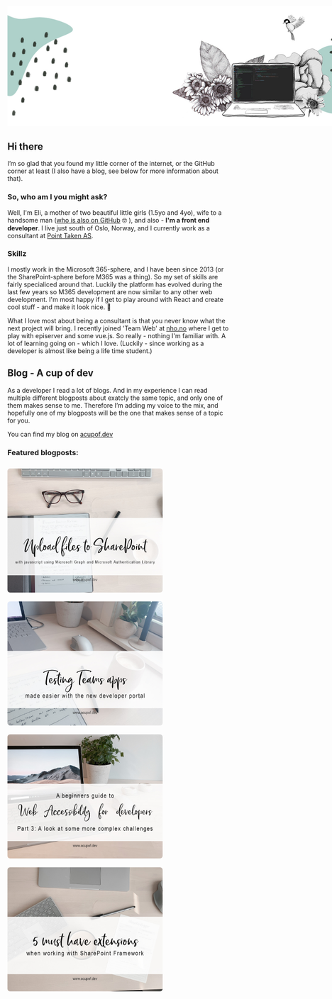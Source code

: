 <img style="max-width:900px" src="./assets/mixed-media-illustration.jpg" />

## Hi there

I’m so glad that you found my little corner of the internet, or the GitHub corner at least (I also have a blog, see below for more information about that).

### So, who am I you might ask? 

Well, I'm Eli, a mother of two beautiful little girls (1.5yo and 4yo), wife to a handsome man ([who is also on GitHub](https://github.com/EspenSchei) 🤓 ), and also - **I'm a front end developer**. I live just south of Oslo, Norway, and I currently work as a consultant at [Point Taken AS](https://pointtaken.no/).

### Skillz
I mostly work in the Microsoft 365-sphere, and I have been since 2013 (or the SharePoint-sphere before M365 was a thing). So my set of skills are fairly specialiced around that. Luckily the platform has evolved during the last few years so M365 development are now similar to any other web development. I'm most happy if I get to play around with React and create cool stuff - and make it look nice. 💁

What I love most about being a consultant is that you never know what the next project will bring. I recently joined 'Team Web' at [nho.no](https://nho.no) where I get to play with episerver and some vue.js. So really - nothing I'm familiar with. A lot of learning going on - which I love. (Luckily - since working as a developer is almost like being a life time student.)

## Blog - A cup of dev
As a developer I read a lot of blogs. And in my experience I can read multiple different blogposts about exatcly the same topic, and only one of them makes sense to me. Therefore I’m adding my voice to the mix, and hopefully one of my blogposts will be the one that makes sense of a topic for you. 

You can find my blog on  [acupof.dev](https://acupof.dev)


### Featured blogposts: 

<a href="https://elischei.com/upload-files-to-sharepoint-with-javascript-using-microsoft-graph/"><img alt="Header image for blogpost 1. You can see part of a keyboard and some glasses. Theres a white area on top with the blogpost heading-text on - 'Upload files to SharePoint with javascript using Microsoft Graph and Microsoft Authentication Library'" style="width:350px; border-radius:6px; float: left; margin: 10px 10px 10px 0" src="./assets/upload-files-sharepoint.jpg" /><a>
<a href="https://elischei.com/testing-teams-apps-made-easier-with-the-new-developer-portal/"><img alt="Header image for blogpost 2. You can see a keyboard and part of a laptop from above. Theres a white area on top with the blogpost heading-text on - 'Testibg Teams apps made easier with the new developer portal'" style="width:350px; border-radius:6px; float: left; margin: 10px 10px 10px 0" src="./assets\testing-teams-apps.jpg" /><a> 
<a href="https://elischei.com/a-beginners-guide-to-web-accessibility-for-developers-part-3-a-look-at-some-more-complex-challenges/"><img alt="Header image for blogpost 3. You can se part of a mouse and a tablet. Theres a white area on top with the blogpost heading-text on - 'A beginners guide to web accessibility for developers, part 3 a look at some more complex challenges'" style="width:350px; border-radius:6px; float: left; margin: 10px 10px 10px 0" src="./assets/a11y-par3-1.jpg" /><a>

<a href="https://elischei.com/5-must-have-extensions-when-working-with-sharepoint-framework-spfx/"><img alt="Header image for blogpost 4. You can see a keyboard and part of a laptop from above. Theres a white area on top with the blogpost heading-text on - '5 must have extensions when working with SharePoint Framework" style="width:350px; border-radius:6px; float: left; margin: 10px 10px 10px 0" src="./assets\must-have-extensions.jpg" /><a> 





